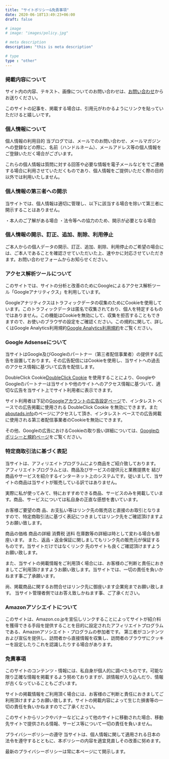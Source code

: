 ```yaml
---
title: "サイトポリシー&免責事項"
date: 2020-06-18T13:49:23+06:00
draft: false

# image
# image: "images/policy.jpg"

# meta description
description: "this is meta description"

# type
type : "other"
---
```


### 掲載内容について
サイト内の内容、テキスト、画像についてのお問い合わせは、[お問い合わせ](https://www.tokuyama.io/contact/)からお送りください。

このサイトの記事を、掲載する場合は、引用元がわかるようにリンクを貼っていただけると嬉しいです。


### 個人情報について
個人情報の利用目的
当ブログでは、メールでのお問い合わせ、メールマガジンへの登録などの際に、名前（ハンドルネーム）、メールアドレス等の個人情報をご登録いただく場合がございます。

これらの個人情報は質問に対する回答や必要な情報を電子メールなどをでご連絡する場合に利用させていただくものであり、個人情報をご提供いただく際の目的以外では利用いたしません。


### 個人情報の第三者への開示
当サイトでは、個人情報は適切に管理し、以下に該当する場合を除いて第三者に開示することはありません。

・本人のご了解がある場合
・法令等への協力のため、開示が必要となる場合


### 個人情報の開示、訂正、追加、削除、利用停止
ご本人からの個人データの開示、訂正、追加、削除、利用停止のご希望の場合には、ご本人であることを確認させていただいた上、速やかに対応させていただきます。お問い合わせフォームからお知らせください。


### アクセス解析ツールについて
このサイトでは、サイトの分析と改善のためにGoogleによるアクセス解析ツール「Googleアナリティクス」を利用しています。

Googleアナリティクスはトラフィックデータの収集のためにCookieを使用しています。このトラフィックデータは匿名で収集されており、個人を特定するものではありません。この機能はCookieを無効にして、収集を拒否することもできますので、お使いのブラウザの設定をご確認ください。この規約に関して、詳しくはGoogle Analytics利用規約[Google Analytics利用規約](https://www.google.com/intl/ja/analytics/terms/jp.html)をご覧ください。


### Google Adsenseについて
当サイトはGoogle及びGoogleのパートナー（第三者配信事業者）の提供する広告を設置しております。その広告配信にはCookieを使用し、当サイトへの過去のアクセス情報に基づいて広告を配信します。


DoubleClick Cookie[DoubleClick Cookie](https://support.google.com/ds/answer/2839090?hl=ja&ref_topic=2473095) を使用することにより、GoogleやGoogleのパートナーは当サイトや他のサイトへのアクセス情報に基づいて、適切な広告を当サイト上でサイト利用者に表示できます。


サイト利用者は下記の[Googleアカウントの広告設定ページ](https://www.google.com/settings/u/0/ads/authenticated?hl=ja)で、インタレスト ベースでの広告掲載に使用される DoubleClick Cookie を無効にできます。また [aboutads.info](http://aboutads.info/)のページにアクセスして頂き、インタレスト ベースでの広告掲載に使用される第三者配信事業者のCookieを無効にできます。


その他、Googleの広告におけるCookieの取り扱い詳細については、[Googleのポリシーと規約ページ](http://www.google.co.jp/policies/technologies/ads/)をご覧ください。


### 特定商取引法に基づく表記
当サイトは、アフィリエイトプログラムにより商品をご紹介致しております。
アフィリエイトプログラムとは、商品及びサービスの提供元と業務提携を 結び商品やサービスを紹介するインターネット上のシステムです。従いまして、当サイトの商品は当サイトが販売している訳ではありません。

実際に私が使ってみて、特におすすめできる商品、サービスのみを掲載しています。商品、サービスについては私自身の正直な感想を書いています。

お客様ご要望の商 品、お支払い等はリンク先の販売店と直接のお取引となりますので、特定商取引法に基づく表記につきましてはリンク先をご確認頂けますようお願い致します。

商品の価格 商品の詳細 消費税 送料 在庫数等の詳細は時として変わる場合も御座います。
また、返品・返金保証に関しましてもリンク先の販売元が保証するものです。当サイトだけではなくリンク 先のサイトも良くご確認頂けますようお願い致します。

また、当サイトの掲載情報をご利用頂く場合には、お客様のご判断と責任におきましてご利用頂けますようお願い致します。当サイトでは、一切の責任を負いかねます事ご了承願います。

尚、掲載商品に関するお問合せはリンク先に御座います企業宛までお願い致します。
当サイト管理者側ではお答え致しかねます事、ご了承ください。


### Amazonアソシエイトについて
このサイトは、Amazon.co.jpを宣伝しリンクすることによってサイトが紹介料を獲得できる手段を提供することを目的に設定されたアフィリエイトプログラムである、Amazonアソシエイト・プログラムの参加者です。
第三者がコンテンツおよび宣伝を提供し、訪問者から直接情報を収集し、訪問者のブラウザにクッキーを設定したりこれを認識したりする場合があります。


### 免責事項
このサイトのコンテンツ・情報には、私自身が個人的に調べたものです。可能な限り正確な情報を掲載するよう努めておりますが、誤情報が入り込んだり、情報が古くなっていることもございます。

サイトの掲載情報をご利用頂く場合には、お客様のご判断と責任におきましてご利用頂けますようお願い致します。サイトの掲載内容によって生じた損害等の一切の責任を負いかねますのでご了承ください。

このサイトからリンクやバナーなどによって他のサイトに移動された場合、移動先サイトで提供される情報、サービス等について一切の責任を負いません。

プライバシーポリシーの遵守
当サイトは、個人情報に関して適用される日本の法令を遵守するとともに、本ポリシーの内容を適宜見直しその改善に努めます。

最新のプライバシーポリシーは常に本ページにて開示します。

